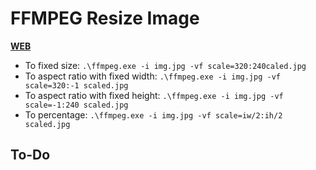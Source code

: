 # FFMPEG Resize Image

[**WEB**](https://tomashubelbauer.github.io/ffmpeg-resize-image)

- To fixed size: `.\ffmpeg.exe -i img.jpg -vf scale=320:240caled.jpg`
- To aspect ratio with fixed width: `.\ffmpeg.exe -i img.jpg -vf scale=320:-1 scaled.jpg`
- To aspect ratio with fixed height: `.\ffmpeg.exe -i img.jpg -vf scale=-1:240 scaled.jpg`
- To percentage: `.\ffmpeg.exe -i img.jpg -vf scale=iw/2:ih/2 scaled.jpg`

## To-Do
